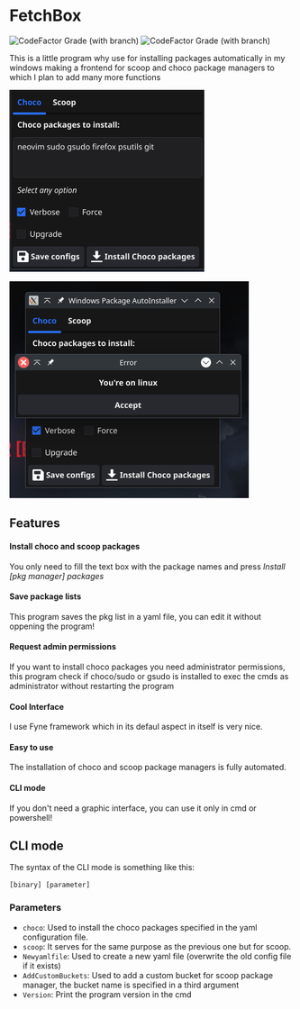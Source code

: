 # FetchBox

![CodeFactor Grade (with branch)](https://img.shields.io/codefactor/grade/github/Tom5521/FetchBox/dev?label=Code%20Quality%20dev%20branch)
![CodeFactor Grade (with branch)](https://img.shields.io/codefactor/grade/github/Tom5521/FetchBox/main?label=Code%20Quality%20main%20branch)




This is a little program why use for installing packages automatically in my windows making a frontend for scoop and choco package managers to which I plan to add many more functions

![A screenshot of the program](./Assets/Screenshot1.png)

![Other screenshot!](./Assets/Screenshot2.png) 

## Features

#### Install choco and scoop packages

You only need to fill the text box with the package names and press *Install [pkg manager] packages*

#### Save package lists

This program saves the pkg list in a yaml file, you can edit it without oppening the program!

#### Request admin permissions

If you want to install choco packages you need administrator permissions, this program check if choco/sudo or gsudo is installed to exec the cmds as administrator without restarting the program

#### Cool Interface

I use Fyne framework which in its defaul aspect in itself is very nice.

#### Easy to use

The installation of choco and scoop package managers is fully automated.

#### CLI mode

If you don't need a graphic interface, you can use it only in cmd or powershell!

## CLI mode

The syntax of the CLI mode is something like this:


```
[binary] [parameter]
```
### Parameters

- `choco`: Used to install the choco packages specified in the yaml configuration file.
- `scoop`: It serves for the same purpose as the previous one but for scoop.
- `Newyamlfile`: Used to create a new yaml file (overwrite the old config file if it exists)
- `AddCustomBuckets`: Used to add a custom bucket for scoop package manager, the bucket name is specified in a third argument
- `Version`: Print the program version in the cmd
